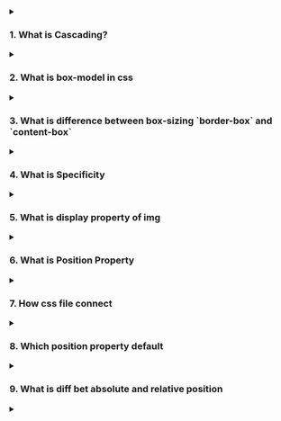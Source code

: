 <details>
<summary>
<h3>1. What is Cascading?</h3>
</summary>
"Cascading" in CSS (Cascading Style Sheets) refers to the process by which the browser determines which CSS rules apply to an element. The "cascade" is a set of rules that define how to handle conflicts between multiple CSS rules that could apply to the same element. The term "cascading" describes how styles cascade down from multiple sources to determine the final style for an element.

**Here are the key concepts related to the cascading nature of CSS:**

1. **Inheritance**: Some CSS properties are inherited from parent elements to child elements. For example, `text-related` properties like `color` and `font-family` are typically inherited, while layout-related properties like `margin` and `padding` are not.

1. **Specificity**: Specificity is a ranking system that determines which CSS rule takes precedence when multiple rules could apply to the same element. It's calculated based on the types of selectors used in the rule. For example, an ID selector (`#example`) is more specific than a class selector (`.example`), and a class selector is more specific than a tag selector (`div`).

1. **Source Order:** When two rules have the same specificity, the rule that appears last in the CSS file takes precedence. This is known as source order. The browser reads the CSS from top to bottom, applying styles as it goes, with later rules potentially overriding earlier ones.

1. **Importance**: The `!important` declaration can be added to a CSS rule to give it higher precedence over other conflicting rules. Even if other rules are more specific, an `!important` rule will take precedence.

1. **Origin**: CSS rules can come from different sources, including the browser's default styles, external style sheets, internal style sheets (within the HTML file), and inline styles (directly on the HTML element). The order of precedence, from lowest to highest, is usually:

   - Browser default styles
   - External and internal (embedded) styles
   - Inline styles
   - `!important` declarations, which override all the above

Together, these rules help the browser decide which styles to apply when there are multiple possibilities, ensuring a consistent and predictable rendering of the web page.

Would you like more details on any specific part of the cascading mechanism?

</details>
<details>
<summary>
<h3>2. What is box-model in css</h3>
</summary>
The CSS box model is a fundamental concept in web design and development, describing how elements are structured and displayed on a web page. The box model comprises several components that define the space an element occupies and its content, padding, border, and margin. Here's a breakdown of each component:

1.  **Content Box:**

    - This is the area where the content (text, images, etc.) is displayed.
    - The `width` and `height` of the content box can be set using the `width` and `height` properties.

1.  **Padding:**

    - `Padding` is the space between the content box and the border.

    - It creates space inside the element, around the content. - `Padding` can be set using the padding property, and you can set - padding for each side individually (e.g., `padding-top,` `padding-right`, `padding-bottom`, `padding-left`).

1.  **Border:**

    - The border surrounds the padding and content.
    - It can have various styles (solid, dashed, dotted, etc.) and widths.
    - Borders can be set using the `border` property, and you can set borders for each side individually (e.g., `border-top`, `border-right`, `border-bottom,` `border-left`).

1.  **Margin:**

    - The margin is the space outside the border, creating distance between the element and other elements.
    - It can be set using the `margin` property, and you can set `margins` for each side individually (e.g., `margin-top`, `margin-right`, `margin-bottom`,` margin-left`).

**Example**

Here's an example to illustrate how the box model components work together:

```js
div {
  width: 200px;
  height: 100px;
  padding: 20px;
  border: 10px solid black;
  margin: 30px;
}

```

In this example:

- The content box has a width of 200px and a height of 100px.
- The padding adds 20px of space inside the element, around the content.
- The border adds 10px of space around the padding.
- The margin adds 30px of space outside the border.

**Box Model Diagram**

The total width and height of the element, including padding, border, and margin, can be calculated as follows:

- Total width = content width + left padding + right padding + left border + right border + left margin + right margin
- Total height = content height + top padding + bottom padding + top border + bottom border + top margin + bottom margin

For the example above:

- Total width = 200px (content) + 20px (left padding) + 20px (right padding) + 10px (left border) + 10px (right border) + 30px (left margin) + 30px (right margin) = 320px
- Total height = 100px (content) + 20px (top padding) + 20px (bottom padding) + 10px (top border) + 10px (bottom border) + 30px (top margin) + 30px (bottom margin) = 220px

Understanding the box model is crucial for accurately designing and laying out web pages, ensuring that elements are sized and spaced as intended.

</details>
<details>
<summary>
<h3>3. What is difference between box-sizing `border-box` and `content-box`</h3>
</summary>

The `box-sizing` property in CSS controls how the total width and height of an element are calculated. There are two main values for the box-sizing property: `content-box` and `border-box`. Here’s the difference between them:

**`box-sizing: content-box`**

- Default Behavior: This is the default value. When you set the `width` and `height` of an element, it only includes the content area. Padding, border, and margin are added outside of this specified width and height.
- Calculation:
  - Total width = width + left padding + right padding + left border + right border
  - Total height = height + top padding + bottom padding + top border + bottom border

**Example**:

```js
div {
  box-sizing: content-box;
  width: 200px;
  height: 100px;
  padding: 20px;
  border: 10px solid black;
}

```

- Content width: 200px
- Total width: 200px (content) + 20px (left padding) + 20px (right padding) + 10px (left border) + 10px (right border) = 260px
- Content height: 100px
- Total height: 100px (content) + 20px (top padding) + 20px (bottom padding) + 10px (top border) + 10px (bottom border) = 160px

**`box-sizing: border-box`**

- Alternative Behavior: When you set the `width` and `height` of an element, it includes the content, padding, and border. The margin is still added outside this total.
- Calculation:
  - Total width = width (including content, padding, and border)
  - Total height = height (including content, padding, and border)

**Example**:

```js
div {
  box-sizing: border-box;
  width: 200px;
  height: 100px;
  padding: 20px;
  border: 10px solid black;
}

```

- Content width: 200px - 20px (left padding) - 20px (right padding) - 10px (left border) - 10px (right border) = 140px
- Total width: 200px (including content, padding, and border)
- Content height: 100px - 20px (top padding) - 20px (bottom padding) - 10px (top border) - 10px (bottom border) = 40px
- Total height: 100px (including content, padding, and border)

**When to Use**

- **`content-box`**: Use when you need precise control over the content area, and don't mind manually adding the padding and border sizes.
- **`border-box`**: Use when you want a more predictable element sizing, where the total size remains as specified regardless of padding and border sizes.

Setting `box-sizing: border-box` globally is a common practice to avoid issues with sizing calculations

```js
*,
*::before,
*::after {
  box-sizing: border-box;
}

```

This ensures that all elements on the page use the `border-box `model, simplifying the layout calculations.

</details>
</details>
<details>
<summary>
<h3>4. What is Specificity  </h3>
</summary>

CSS specificity is a mechanism that determines which CSS rule will be applied to an element when multiple rules could apply. It is a measure of how specific a selector is, with more specific selectors having higher precedence. Specificity is calculated based on the types of selectors used in the rule.

**Specificity Calculation**

Specificity is usually represented by a four-part value (a, b, c, d), where:

- a: Inline styles (not common in practice, but have the highest specificity)
- b: ID selectors (#example)
- c: Class selectors (.example), attribute selectors ([type="text"]), and pseudo-classes (:hover)
- d: Type selectors (div, h1) and pseudo-elements (::before, ::after)

The specificity value is calculated by counting the number of each type of selector in the compound selector and combining these counts into a four-part value. Higher values have higher specificity.

**Example Calculation**

1. **Inline Style**: `style="color: red;`" has a specificity of (1, 0, 0, 0).
1. **ID Selector**: `#example` has a specificity of (0, 1, 0, 0).
1. **Class Selector**: `.example` has a specificity of (0, 0, 1, 0).
1. **Type Selector**: `div` has a specificity of (0, 0, 0, 1).

**Combined Example**

For a more complex selector like div#example .highlight:hover:

- `div` has a specificity of (0, 0, 0, 1).
- `#example` has a specificity of (0, 1, 0, 0).
- `.highlight` has a specificity of (0, 0, 1, 0).
- `:hover` has a specificity of (0, 0, 1, 0).
  The combined specificity would be (0, 1, 2, 1).

**Specificity Rules**

1. **Inline styles** have the highest specificity and will override any styles in the CSS.
1. **ID selectors** are more specific than class selectors, attribute selectors, and pseudo-classes.
1. **Class selectors**, attribute selectors, and pseudo-classes are more specific than type selectors and pseudo-elements.
1. **Type selectors** and pseudo-elements have the lowest specificity.
1. **Universal selectors** `(*),` combinators (`+, >, ~, `), and negation pseudo-class (:not()) do not affect specificity.

**Example**

Consider the following CSS:

```js
/* Example 1 */
p {
  color: blue;
}

/* Example 2 */
#example {
  color: green;
}

/* Example 3 */
.highlight {
  color: red;
}

/* Example 4 */
div .highlight {
  color: purple;
}

```

For an element `<p id="example" class="highlight">Hello</p>`, the color will be determined by the most specific selector:

- `p` has a specificity of (0, 0, 0, 1).
- `#example` has a specificity of (0, 1, 0, 0).
- `.highlight` has a specificity of (0, 0, 1, 0).
- `div .highlight` has a specificity of (0, 0, 1, 1).
  Since `#example` has the highest specificity, the color will be green.

**Important Declarations**

The `!important` declaration can override normal specificity rules. Any rule with `!important` will take precedence over others, regardless of specificity.

```js
p {
  color: blue !important;
}

#example {
  color: green;
}

```

In this case, even though `#example` has a higher specificity, the paragraph will be blue because of the `!important` declaration.

**Summary**

Understanding specificity helps you write more predictable CSS, troubleshoot styling issues, and ensure the correct styles are applied to elements on your web page.

</details>
<details>
<summary>
<h3>5. What is display property of img</h3>
</summary>

In CSS, the display property specifies how an element is displayed on the page. For an <img> element, the display property can be used to control its layout behavior. By default, an image has the display property set to inline, but you can change it to other values to achieve different layouts.

**Common `display` Property Values for `<img>`**

1. `display`: `inline` (default):

   - The image is treated as an inline element, meaning it flows along with text and other inline elements.
   - Example:

   ```js
   img {
   display: inline;
   }

   ```

1. `display`: `block`:

   - The image is treated as a block-level element, meaning it takes up the full width available and starts on a new line.
   - Example

   ```js
   img {
   display: block;
   }

   ```

   - Use case: When you want the image to behave like a block element, taking up the entire width of its container.

1. `display`: `inline-block:`

   - The image is treated as an inline element but can have block-level properties such as width and height.
   - Example

   ```js
   img {
   display: inline-block;
   }

   ```

   - Use case: When you need the image to be inline but want to control its dimensions or add padding/margin.

1. `display`: `none`:

   - The image is not displayed at all. It is removed from the document flow.
   - Example

   ```js
   img {
   display: none;
   }

   ```

   - Use case: When you want to hide the image without removing it from the HTML.

**Examples of `display` Property with Images**

`display`: `inline` (Default)

```js
<p>This is some text <img src="image.jpg" alt="Image"> with an inline image.</p>

```

The image will flow along with the text.

`display`: `block`

```js
<p>This is some text.</p>
<img src="image.jpg" alt="Image" style="display: block;">
<p>This is more text after the block image.</p>

```

The image will start on a new line and take up the full width of its container.

`display`:` inline-block`

```js
<p>This is some text <img src="image.jpg" alt="Image" style="display: inline-block; width: 100px; height: 100px;"> with an inline-block image.</p>

```

The image will be inline but you can control its dimensions.

`display`: `none`

```js
<p>This is some text.</p>
<img src="image.jpg" alt="Image" style="display: none;">
<p>This is more text where the image would have been.</p>

```

The image will not be displayed.

**Other Values**

In addition to the common values, the display property can take many other values (e.g., `flex, grid, table,` etc.), but these are less commonly used directly on images. Instead, they are more often applied to the containers or parents of images to control the overall layout.

Understanding how the display property affects an image helps you create more flexible and responsive web designs.

</details>
</details>
<details>
<summary>
<h3>6. What is Position Property</h3>
</summary>

The position property in CSS specifies how an element is positioned in the document. It can take several values, each affecting the element's layout in different ways. Here are the main values of the position property and their effects:

**position: static**

- Default value: This is the default positioning for all elements.
- Behavior: Elements are positioned according to the normal document flow. top, right, bottom, and left properties have no effect.
- Use case: Default positioning; no need for special layout requirements.

```js
div {
  position: static;
}

```

**`position: relative`**

- Behavior: The element is positioned according to the normal document flow, but it can be offset relative to its normal position using the top, right, bottom, and left properties.
- Use case: Adjusting the position of an element without affecting the layout of other elements.

```js
div {
  position: relative;
  top: 10px; /* Moves the element 10px down from its normal position */
  left: 20px; /* Moves the element 20px to the right from its normal position */
}

```

**`position: absolute`**

- Behavior: The element is positioned relative to its nearest positioned ancestor (an ancestor with position: relative, position: absolute, position: fixed, or position: sticky). If no such ancestor exists, it is positioned relative to the initial containing block (usually the viewport).
- Use case: Removing an element from the document flow and positioning it exactly where needed.

```js
div {
  position: absolute;
  top: 50px; /* Positions the element 50px from the top of the nearest positioned ancestor */
  left: 100px; /* Positions the element 100px from the left of the nearest positioned ancestor */
}

```

**`position: fixed`**

- Behavior: The element is positioned relative to the viewport and does not move when the page is scrolled.
- Use case: Creating fixed headers, footers, or other elements that stay in place during scrolling.

```js
div {
  position: fixed;
  top: 0; /* Positions the element at the top of the viewport */
  left: 0; /* Positions the element at the left of the viewport */
  width: 100%; /* Makes the element full width */
}

```

**`position`: `sticky`**

- Behavior: The element is treated as relative until it crosses a specified point (defined by top, right, bottom, or left), after which it is treated as fixed within its containing block.
- Use case: Creating elements that stick to the viewport edge when scrolling past them.

```js
div {
  position: sticky;
  top: 0; /* Sticks the element to the top of its containing block when scrolling past it */
}

```

**Example to Demonstrate All Positions**

```js
<!DOCTYPE html>
<html lang="en">
<head>
<meta charset="UTF-8">
<meta name="viewport" content="width=device-width, initial-scale=1.0">
<title>Position Property Example</title>
<style>
  .static {
    position: static;
    background-color: lightgray;
  }
  .relative {
    position: relative;
    top: 10px;
    left: 20px;
    background-color: lightblue;
  }
  .absolute-container {
    position: relative;
    height: 200px;
    background-color: lightcoral;
  }
  .absolute {
    position: absolute;
    top: 50px;
    left: 50px;
    background-color: lightgreen;
  }
  .fixed {
    position: fixed;
    top: 10px;
    right: 10px;
    background-color: lightpink;
  }
  .sticky {
    position: sticky;
    top: 0;
    background-color: lightyellow;
  }
</style>
</head>
<body>

<div class="static">Static Position</div>
<div class="relative">Relative Position</div>
<div class="absolute-container">
  Absolute Container
  <div class="absolute">Absolute Position</div>
</div>
<div class="fixed">Fixed Position</div>
<div class="sticky">Sticky Position</div>
<div style="height: 2000px;">Scroll down to see sticky and fixed elements in action.</div>

</body>
</html>

```

**Summary**

- `static`: Default positioning, follows normal document flow.
- `relative`: Offsets element relative to its normal position.
- `absolute`: Positions element relative to the nearest positioned ancestor.
- `fixed`: Positions element relative to the viewport, remains fixed during scrolling.
- `sticky`: Behaves like `relative` until a specified point, then acts like `fixed`.

Understanding the `position` property is crucial for creating complex layouts and controlling the positioning of elements on a web page.

</details>
</details>
<details>
<summary>
<h3>7. How css file connect</h3>
</summary>

In an HTML document, there is no strict limit on the number of CSS files you can link or include. You can connect multiple CSS files to a single HTML page using the `<link>` element in the `<head>` section. Each `<link>` element specifies a different CSS file, allowing you to modularize and organize your stylesheets effectively.

</details>

<details>
<summary>
<h3>8. Which position property default</h3>
</summary>

In CSS, the `position` property determines how an element is positioned in a document. The default value of the `position` property is `static`.

</details>
<details>
<summary>
<h3>9. What is diff bet absolute and relative position</h3>
</summary>

The absolute and relative values of the CSS position property define different positioning behaviors for elements within the document flow. Understanding the differences between these two values is key to mastering layout control in CSS.

**`position: relative`**

1. Positioning Context:

   - An element with `position: relative` is positioned relative to its normal position in the document flow. It retains its place in the normal document flow, so space is still allocated for the element in its original position.

1. Offset Properties:

   - The `top`, `right`, `bottom`, and `left` properties can be used to move the element away from its normal position. The movement is relative to where the element would have been positioned in the normal flow.
   - The offsets don't affect the positioning of other elements around it; they do not cause other elements to reposition.

1. Use Cases:

   - Useful for slight adjustments to an element's position without removing it from the flow of the document.
   - Can serve as a containing block for absolutely positioned child elements.

**Example**

```html
<!DOCTYPE html>
<html lang="en">
  <head>
    <meta charset="UTF-8" />
    <meta name="viewport" content="width=device-width, initial-scale=1.0" />
    <title>Relative Position Example</title>
    <style>
      .relative-box {
        position: relative;
        top: 20px;
        left: 30px;
        background-color: lightgreen;
        width: 100px;
        height: 100px;
        border: 2px solid green;
      }
    </style>
  </head>
  <body>
    <div class="relative-box">Relative Box</div>
  </body>
</html>
```

In this example, the box is moved 20px down and 30px to the right from its normal position, but the space it originally occupied remains in the document flow.

**`position: absolute`**

1. Positioning Context:

   - An element with position: absolute is removed from the normal document flow, meaning it does not occupy space in the layout. Other elements are positioned as if the absolutely positioned element does not exist.
   - It is positioned relative to the nearest positioned ancestor (an ancestor with position set to something other than static). If no such ancestor exists, it is positioned relative to the initial containing block, usually the <html> element or the browser window.

1. Offset Properties:

   - The top, right, bottom, and left properties are used to set the position of the element relative to its nearest positioned ancestor or the initial containing block.

1. Use Cases:

   - Ideal for creating components that need to be precisely placed or layered on top of other content, such as tooltips, modals, or overlays.
   - Useful in designing complex layouts where elements need to be positioned independently of the surrounding content.

**Example**

```html
<!DOCTYPE html>
<html lang="en">
  <head>
    <meta charset="UTF-8" />
    <meta name="viewport" content="width=device-width, initial-scale=1.0" />
    <title>Absolute Position Example</title>
    <style>
      .container {
        position: relative;
        width: 300px;
        height: 200px;
        border: 1px solid black;
      }
      .absolute-box {
        position: absolute;
        top: 50px;
        left: 50px;
        background-color: lightcoral;
        width: 100px;
        height: 100px;
        border: 2px solid red;
      }
    </style>
  </head>
  <body>
    <div class="container">
      <div class="absolute-box">Absolute Box</div>
    </div>
  </body>
</html>
```

In this example, the `.absolute-box` is positioned 50px from the top and 50px from the left of its nearest positioned ancestor, .`container`. The `.absolute-box` is removed from the normal document flow, meaning it doesn't affect the layout of other elements.

**Key Differences**

- Flow Impact:

  - `relative`: The element remains in the document flow, and space is allocated for it.
  - `absolute`: The element is removed from the document flow, and no space is allocated for it.

- Positioning Context:

  - `relative`: Positioned relative to its original location in the document flow.
  - `absolute`: Positioned relative to the nearest positioned ancestor or the initial containing block if no ancestor is positioned.

- Usage:

      - `relative`: Small adjustments or positioning context for absolute children.
      - `absolute`: Precise, independent positioning, often used for floating elements.

  </details>
  <details>
  <summary>
  <h3></h3>
  </summary>
  </details>
